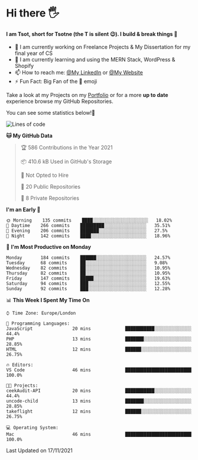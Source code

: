 # Hi there :raised_hand_with_fingers_splayed:
#### I am Tsot, short for Tsotne (the T is silent :wink:). I build & break things :space_invader:
- :telescope: I am currently working on Freelance Projects & My Dissertation for my final year of CS
- :seedling: I am currently learning and using the MERN Stack, WordPress & Shopify
- :mailbox: How to reach me: [@My LinkedIn](https://www.linkedin.com/in/tsotne-gvadzabia/) or [@My Website](https://tsotnegvadzabia.me/contact)
- :zap: Fun Fact: Big Fan of the :space_invader: emoji

Take a look at my Projects on my [Portfolio](https://tsotne.co.uk/) or for a more **up to date** experience browse my GitHub Repositories.

You can see some statistics below!:space_invader:
<!--START_SECTION:waka-->
![Lines of code](https://img.shields.io/badge/From%20Hello%20World%20I%27ve%20Written-3.5%20million%20lines%20of%20code-blue)

**🐱 My GitHub Data** 

> 🏆 586 Contributions in the Year 2021
 > 
> 📦 410.6 kB Used in GitHub's Storage 
 > 
> 🚫 Not Opted to Hire
 > 
> 📜 20 Public Repositories 
 > 
> 🔑 8 Private Repositories  
 > 
**I'm an Early 🐤** 

```text
🌞 Morning    135 commits    ████░░░░░░░░░░░░░░░░░░░░░   18.02% 
🌆 Daytime    266 commits    █████████░░░░░░░░░░░░░░░░   35.51% 
🌃 Evening    206 commits    ███████░░░░░░░░░░░░░░░░░░   27.5% 
🌙 Night      142 commits    ████░░░░░░░░░░░░░░░░░░░░░   18.96%

```
📅 **I'm Most Productive on Monday** 

```text
Monday       184 commits    ██████░░░░░░░░░░░░░░░░░░░   24.57% 
Tuesday      68 commits     ██░░░░░░░░░░░░░░░░░░░░░░░   9.08% 
Wednesday    82 commits     ██░░░░░░░░░░░░░░░░░░░░░░░   10.95% 
Thursday     82 commits     ██░░░░░░░░░░░░░░░░░░░░░░░   10.95% 
Friday       147 commits    █████░░░░░░░░░░░░░░░░░░░░   19.63% 
Saturday     94 commits     ███░░░░░░░░░░░░░░░░░░░░░░   12.55% 
Sunday       92 commits     ███░░░░░░░░░░░░░░░░░░░░░░   12.28%

```


📊 **This Week I Spent My Time On** 

```text
⌚︎ Time Zone: Europe/London

💬 Programming Languages: 
JavaScript               20 mins             ███████████░░░░░░░░░░░░░░   44.4% 
PHP                      13 mins             ███████░░░░░░░░░░░░░░░░░░   28.85% 
HTML                     12 mins             ██████░░░░░░░░░░░░░░░░░░░   26.75%

🔥 Editors: 
VS Code                  46 mins             █████████████████████████   100.0%

🐱‍💻 Projects: 
ceekAudit-API            20 mins             ███████████░░░░░░░░░░░░░░   44.4% 
uncode-child             13 mins             ███████░░░░░░░░░░░░░░░░░░   28.85% 
takeflight               12 mins             ██████░░░░░░░░░░░░░░░░░░░   26.75%

💻 Operating System: 
Mac                      46 mins             █████████████████████████   100.0%

```


 Last Updated on 17/11/2021
<!--END_SECTION:waka-->
